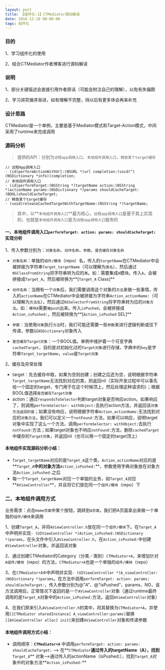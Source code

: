 ```yaml
---
layout: post
title: 【组件化-1】CTMediator源码解读
date: 2016-12-18 00:00:00
tags: 组件化
---
```


### 目的

1、学习组件化的使用

2、结合CTMediator作者博客进行源码解读

### 说明

1、部分关键描述会直接引用作者原话（可能会附注自己的理解），以免有失偏颇

2、学习讲究循序渐进，如有理解不完整，待以后有更多体会再来补充

### 设计思路

CTMediator是一个单例，主要是基于Mediator模式和Target-Action模式，中间采用了runtime来完成调用

### 源码分析

> 提供的API：分别为`远程app调用入口`、`本地组件调用入口`、`释放某个target缓存`

```
// 远程App调用入口
- (id)performActionWithUrl:(NSURL *)url completion:(void(^)(NSDictionary *info))completion;
// 本地组件调用入口
- (id)performTarget:(NSString *)targetName action:(NSString *)actionName params:(NSDictionary *)params shouldCacheTarget:(BOOL)shouldCacheTarget;
// 释放某个target缓存
- (void)releaseCachedTargetWithTargetName:(NSString *)targetName;
```

> 其中，以**`本地组件调用入口`**最为核心，`远程app调用入口`是基于其上实现的，也就是`本地组件调用入口`是为`远程app调用入口`服务的

#### 一、本地组件调用入口`performTarget: action: params: shouldCacheTarget:`实现分析

1、传入参数分别为：`对象名称`、`动作名称`、`参数`、`是否缓存对象名称`

* `对象名称`：单独的`组件/模块`（repo）名，传入的`targetName`在CTMediator中会被拼接为字符串`Target_targetName`（可以理解为`类名`），然后通过`NSClassFromString`将字符串转为应的`类`。如：需要集成`A`模块。传入`A`，会被拼接成`Target_A`，然后被转换为**[`Target_A` Class]**

* `动作名称`：当拥有一个`对象`后，我们需要调用这个对象的`方法`来做一些事情，传入的`actionName`在CTMediator中会被拼接为字符串`Action_actionName:`（可以理解为`方法名`），然后通过`NSSelectorFromString`将字符串转为应的`对象方法`。如：`模块A`需要`被push`出来。传入`isPushed`，会被拼接成`Action_isPushed:`，然后被转换为**[`Action_isPushed` SEL]**

* `参数`：当使用`对象`执行`方法`时，我们可能还需要一些`参数`来进行逻辑判断或往下传递，参数以`NSDictionary`对象传入

* `是否缓存Target对象`：一个BOOL值。单例中维护着一个可变字典`cachedTarget`，目的是对初始化过的`Target对象`进行存储，字典中的`key`是字符串`Target_targetName`，`value`是`Target对象`

2、缓存及异常处理

* target：先去缓存中取，如果为空则创建；创建之后还为空，说明根据字符串`Target_targetName`无法找到对应的类，则返回nil（实际开发过程中可以事先给一个固定的target，专门用于在这个时候顶上，然后处理这种请求的）；根据BOOL值选择`是否缓存Target对象`
* action：通过`respondsToSelector`判断target对象是否响应action。如果响应了，则调用`performSelector: withObject:`去执行action方法，并返回该`对象方法返回的值`；如果没有响应，说明根据字符串`Action_actionName:`无法找到对应的`对象方法`，我们可以定义一个`notFound:`方法，如果可以响应，说明target对象中实现了这么一个方法，调用`performSelector: withObject:`去执行`notFound:`方法；如果target对象也不响应`notFound:`方法，删除`cachedTarget`中缓存的`Target对象`，并返回nil（也可以用一个固定的target顶上）

#### 本地组件实现源码分析小结：

* `Target_targetName`对应的是`Target_A`这个类，`Action_actionName`对应的是**`Target_A`**中的对象方法**`Action_isPushed:`**，参数使用字典对象放在对象方法`Action_isPushed:`之后
* 每一个`Target_targetName`对应一个单独的业务，如`Target_A`对应**`AViewController`**，并且将它们放在同一个`组件/模块`（repo）下

### 二、本地组件调用方式

业务需求：点击`Home页面`中某个按钮，跳转到`A页面`，我们把A页面拿出来做一个单独的`组件/模块`来调用

1、创建`Target_A`，并将`AViewController.h`放在同一个`组件/模块`下。在`Target_A`中声明并实现`- (UIViewController *)Action_isPushed:(NSDictionary *)params`，在头文件中引入`AViewController.h`，在`Action_isPushed:`中创建`AViewController`对象，并返回该对象

2、通过创建CTMediator的Category（分类／类别）`CTMediator+A`，来增加针对`A组件/模块`（repo）的方法，`CTMediator+A`也是一个单独的`组件/模块`（repo）

3、在`CTMediator+A中`中声明并实现`- (UIViewController *)A_viewController:(NSDictionary *)params`。在方法中调用`performTarget: action: params: shouldCacheTarget:`，传入参数分别为@"A"、@"isPushed"、params、NO，该方法调用后，正常情况下返回的是一个`AViewController`对象（通过runtime最终调用的是`Target_A`对象中的`Action_isPushed:`方法，返回`AViewController`对象）

4、在我们原来引入`AViewController.h`的类中，将其替换为`CTMediator+A`，并使用`[[CTMediator sharedInstance] A_viewController:params]`替换`[[AViewController alloc] init]`来创建`AViewController`对象和传递参数

#### 本地组件调用方式小结：

* 调用顺序：**`CTMediator+A`** 中调用`performTarget: action: params: shouldCacheTarget:`  ——> 在**`CTMediator`**通过传入的targetName（A），找到**`Target_A`** 对象——>通过传入的actionName（isPushed:），找到`Target_A`对象中的对象方法**`Action_isPushed:`** 